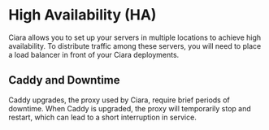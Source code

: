 # High Availability (HA)

Ciara allows you to set up your servers in multiple locations to achieve high availability. To distribute traffic among these servers, you will need to place a load balancer in front of your Ciara deployments.

## Caddy and Downtime

Caddy upgrades, the proxy used by Ciara, require brief periods of downtime. When Caddy is upgraded, the proxy will temporarily stop and restart, which can lead to a short interruption in service.
